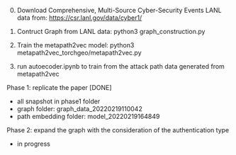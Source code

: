 0. Download Comprehensive, Multi-Source Cyber-Security Events LANL data from: https://csr.lanl.gov/data/cyber1/
1. Contruct Graph from LANL data:
python3 graph_construction.py

2. Train the metapath2vec model:
python3 metapath2vec_torchgeo/metapath2vec.py

3. run autoecoder.ipynb to train from the attack path data generated from metapath2vec





Phase 1: replicate the paper [DONE]
+ all snapshot in phase1 folder
+ graph folder: graph_data_20220219110042
+ path embedding folder: model_20220219164849


Phase 2: expand the graph with the consideration of the authentication type
+ in progress








